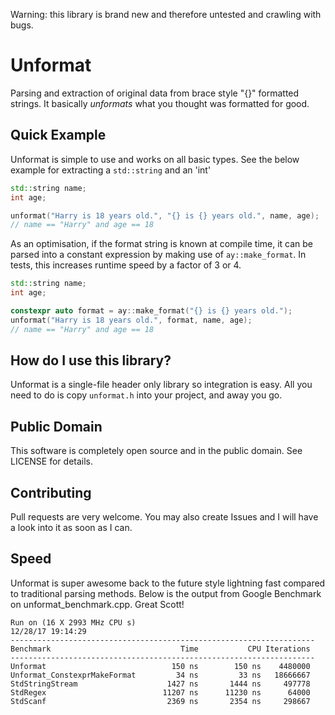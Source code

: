 Warning: this library is brand new and therefore untested and crawling with bugs.

# Unformat
Parsing and extraction of original data from brace style "{}" formatted strings. It basically _unformats_ what you thought was formatted for good.

## Quick Example
Unformat is simple to use and works on all basic types. See the below example for extracting a `std::string` and an 'int'
```c++
std::string name;
int age;

unformat("Harry is 18 years old.", "{} is {} years old.", name, age);
// name == "Harry" and age == 18
```
As an optimisation, if the format string is known at compile time, it can be parsed into a constant expression by making use of `ay::make_format`. In tests, this increases runtime speed by a factor of 3 or 4.
```c++
std::string name;
int age;

constexpr auto format = ay::make_format("{} is {} years old.");
unformat("Harry is 18 years old.", format, name, age);
// name == "Harry" and age == 18
```

## How do I use this library?
Unformat is a single-file header only library so integration is easy. All you need to do is copy `unformat.h` into your project, and away you go.

## Public Domain
This software is completely open source and in the public domain. See LICENSE for details.

## Contributing
Pull requests are very welcome. You may also create Issues and I will have a look into it as soon as I can.

## Speed
Unformat is super awesome back to the future style lightning fast compared to traditional parsing methods. Below is the output from Google Benchmark on unformat_benchmark.cpp. Great Scott!
```
Run on (16 X 2993 MHz CPU s)
12/28/17 19:14:29
--------------------------------------------------------------------
Benchmark                             Time           CPU Iterations
--------------------------------------------------------------------
Unformat                            150 ns        150 ns    4480000
Unformat_ConstexprMakeFormat         34 ns         33 ns   18666667
StdStringStream                    1427 ns       1444 ns     497778
StdRegex                          11207 ns      11230 ns      64000
StdScanf                           2369 ns       2354 ns     298667
```

